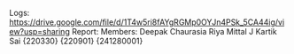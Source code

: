 Logs: https://drive.google.com/file/d/1T4w5ri8fAYgRGMp0OYJn4PSk_5CA44ig/view?usp=sharing
Report: 
Members:   Deepak Chaurasia      Riya Mittal       J Kartik Sai
              {220330}           {220901}         {241280001}
